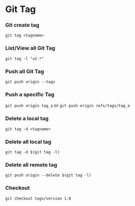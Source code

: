 # Git Tag

### Git create tag
`git tag <tagname>`

### List/View all Git Tag
`git tag -l "v2.*"`


### Push all Git Tag
`git push origin --tags`

### Push a specific Tag
`git push origin tag_a` or `git push origin refs/tags/tag_a`

### Delete a local tag
`git tag -d <tagname>`

### Delete all local tag
`git tag -d $(git tag -l)`

### Delete all remote tag
`git push origin --delete $(git tag -l)`

### Checkout 
`git checkout tags/version 1.0`
